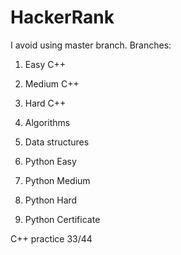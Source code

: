# HackerRank

I avoid using master branch.
Branches: 
1. Easy C++ 

2. Medium C++ 

3. Hard C++ 

4. Algorithms

5. Data structures

6. Python Easy

7. Python Medium

8. Python Hard

9. Python Certificate

C++ practice 33/44


